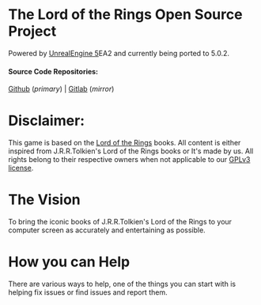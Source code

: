 # The Lord of the Rings Open Source Project

Powered by [UnrealEngine 5](https://www.unrealengine.com/unreal-engine-5)EA2 and currently being ported to 5.0.2.

#### Source Code Repositories: 
[Github](https://github.com/LotROPS-Project/LotROPS_Project/) (_primary_) | [Gitlab](https://gitlab.com/Cherio-ol-Chap/LotROPS_Project/) (_mirror_)

# Disclaimer:
This game is based on the [Lord of the Rings](https://wikipedia.org/wiki/The_Lord_of_the_Rings) books. All content is either inspired from J.R.R.Tolkien's Lord of the Rings books or It's made by us.
All rights belong to their respective owners when not applicable to our [GPLv3 license](https://www.gnu.org/licenses/gpl-3.0.en.html).

# The Vision
To bring the iconic books of J.R.R.Tolkien's Lord of the Rings to your computer screen as accurately and entertaining as possible.

# How you can Help
There are various ways to help, one of the things you can start with is helping fix issues or find issues and report them.

